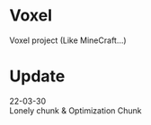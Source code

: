 # Voxel
Voxel project  (Like MineCraft...)

Update
========
22-03-30  
Lonely chunk & Optimization Chunk  
